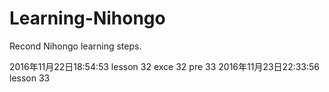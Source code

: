 # Learning-Nihongo
Recond Nihongo learning steps.

2016年11月22日18:54:53
lesson 32 exce 32 pre 33
2016年11月23日22:33:56
lesson 33
